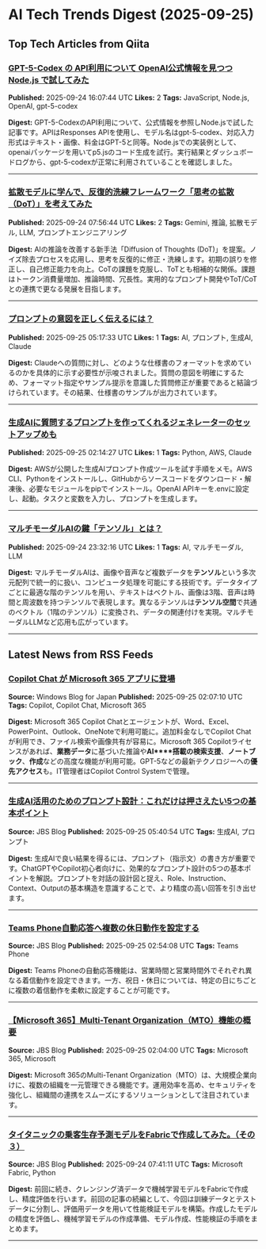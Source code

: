 # AI Tech Trends Digest (2025-09-25)


## Top Tech Articles from Qiita


### [GPT-5-Codex の API利用について OpenAI公式情報を見つつ Node.js で試してみた](https://qiita.com/youtoy/items/f0310267f0a9b62634e3)
**Published:** 2025-09-24 16:07:44 UTC
**Likes:** 2
**Tags:** JavaScript, Node.js, OpenAI, gpt-5-codex

**Digest:**
GPT-5-CodexのAPI利用について、公式情報を参照しNode.jsで試した記事です。APIはResponses APIを使用し、モデル名はgpt-5-codex、対応入力形式はテキスト・画像、料金はGPT-5と同等。Node.jsでの実装例として、openaiパッケージを用いてp5.jsのコード生成を試行。実行結果とダッシュボードログから、gpt-5-codexが正常に利用されていることを確認しました。

---

### [拡散モデルに学んで、反復的洗練フレームワーク「思考の拡散（DoT）」を考えてみた](https://qiita.com/fujinami/items/c4cdbeab7e88f319a2db)
**Published:** 2025-09-24 07:56:44 UTC
**Likes:** 2
**Tags:** Gemini, 推論, 拡散モデル, LLM, プロンプトエンジニアリング

**Digest:**
AIの推論を改善する新手法「Diffusion of Thoughts (DoT)」を提案。ノイズ除去プロセスを応用し、思考を反復的に修正・洗練します。初期の誤りを修正し、自己修正能力を向上。CoTの課題を克服し、ToTとも相補的な関係。課題はトークン消費量増加、推論時間、冗長性。実用的なプロンプト開発やToT/CoTとの連携で更なる発展を目指します。

---

### [プロンプトの意図を正しく伝えるには？](https://qiita.com/s0ukada025/items/675984ce673847864b56)
**Published:** 2025-09-25 05:17:33 UTC
**Likes:** 1
**Tags:** AI, プロンプト, 生成AI, Claude

**Digest:**
Claudeへの質問に対し、どのような仕様書のフォーマットを求めているのかを具体的に示す必要性が示唆されました。質問の意図を明確にするため、フォーマット指定やサンプル提示を意識した質問修正が重要であると結論づけられています。その結果、仕様書のサンプルが出力されています。

---

### [生成AIに質問するプロンプトを作ってくれるジェネレーターのセットアップめも](https://qiita.com/shinichi_yoshioka2/items/9f6ca2753db63699435a)
**Published:** 2025-09-25 02:14:27 UTC
**Likes:** 1
**Tags:** Python, AWS, Claude

**Digest:**
AWSが公開した生成AIプロンプト作成ツールを試す手順をメモ。AWS CLI、Pythonをインストールし、GitHubからソースコードをダウンロード・解凍後、必要なモジュールをpipでインストール。OpenAI APIキーを.envに設定し、起動。タスクと変数を入力し、プロンプトを生成します。

---

### [マルチモーダルAIの鍵「テンソル」とは？](https://qiita.com/s-age/items/b80e0020bdbcfb41d33c)
**Published:** 2025-09-24 23:32:16 UTC
**Likes:** 1
**Tags:** AI, マルチモーダル, LLM

**Digest:**
マルチモーダルAIは、画像や音声など複数データを**テンソル**という多次元配列で統一的に扱い、コンピュータ処理を可能にする技術です。データタイプごとに最適な階のテンソルを用い、テキストはベクトル、画像は3階、音声は時間と周波数を持つテンソルで表現します。異なるテンソルは**テンソル空間**で共通のベクトル（1階のテンソル）に変換され、データの関連付けを実現。マルチモーダルLLMなど応用も広がっています。

---

## Latest News from RSS Feeds


### [Copilot Chat が Microsoft 365 アプリに登場](https://blogs.windows.com/japan/2025/09/25/copilot-chat-comes-to-the-microsoft-365-apps/)
**Source:** Windows Blog for Japan
**Published:** 2025-09-25 02:07:10 UTC
**Tags:** Copilot, Copilot Chat, Microsoft 365

**Digest:**
Microsoft 365 Copilot Chatとエージェントが、Word、Excel、PowerPoint、Outlook、OneNoteで利用可能に。追加料金なしでCopilot Chatが利用でき、ファイル検索や画像共有が容易に。Microsoft 365 Copilotライセンスがあれば、**業務データ**に基づいた推論や**AI****搭載の検索支援**、**ノートブック**、**作成**などの高度な機能が利用可能。GPT-5などの最新テクノロジーへの**優先アクセス**も。IT管理者はCopilot Control Systemで管理。

---

### [生成AI活用のためのプロンプト設計：これだけは押さえたい5つの基本ポイント](https://blog.jbs.co.jp/entry/2025/09/25/144054)
**Source:** JBS Blog
**Published:** 2025-09-25 05:40:54 UTC
**Tags:** 生成AI, プロンプト

**Digest:**
生成AIで良い結果を得るには、プロンプト（指示文）の書き方が重要です。ChatGPTやCopilot初心者向けに、効果的なプロンプト設計の5つの基本ポイントを解説。プロンプトを対話の設計図と捉え、Role、Instruction、Context、Outputの基本構造を意識することで、より精度の高い回答を引き出せます。

---

### [Teams Phone自動応答へ複数の休日動作を設定する](https://blog.jbs.co.jp/entry/2025/09/25/115408)
**Source:** JBS Blog
**Published:** 2025-09-25 02:54:08 UTC
**Tags:** Teams Phone

**Digest:**
Teams Phoneの自動応答機能は、営業時間と営業時間外でそれぞれ異なる着信動作を設定できます。一方、祝日・休日については、特定の日にちごとに複数の着信動作を柔軟に設定することが可能です。

---

### [【Microsoft 365】Multi-Tenant Organization（MTO）機能の概要](https://blog.jbs.co.jp/entry/2025/09/25/110400)
**Source:** JBS Blog
**Published:** 2025-09-25 02:04:00 UTC
**Tags:** Microsoft 365, Microsoft

**Digest:**
Microsoft 365のMulti-Tenant Organization（MTO）は、大規模企業向けに、複数の組織を一元管理できる機能です。運用効率を高め、セキュリティを強化し、組織間の連携をスムーズにするソリューションとして注目されています。

---

### [タイタニックの乗客生存予測モデルをFabricで作成してみた。（その３）](https://blog.jbs.co.jp/entry/2025/09/24/164111)
**Source:** JBS Blog
**Published:** 2025-09-24 07:41:11 UTC
**Tags:** Microsoft Fabric, Python

**Digest:**
前回に続き、クレンジング済データで機械学習モデルをFabricで作成し、精度評価を行います。前回の記事の続編として、今回は訓練データとテストデータに分割し、評価用データを用いて性能検証モデルを構築。作成したモデルの精度を評価し、機械学習モデルの作成準備、モデル作成、性能検証の手順をまとめます。

---